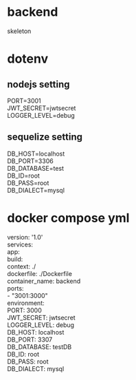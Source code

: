 # backend
skeleton

# dotenv

## nodejs setting ##########
PORT=3001  
JWT_SECRET=jwtsecret  
LOGGER_LEVEL=debug  
## sequelize setting ##########
DB_HOST=localhost  
DB_PORT=3306  
DB_DATABASE=test  
DB_ID=root  
DB_PASS=root  
DB_DIALECT=mysql  

# docker compose yml
version: '1.0'  
services:  
  app:  
    build:  
      context: ./  
      dockerfile: ./Dockerfile  
    container_name: backend  
    ports:  
      - "3001:3000"  
    environment:  
      PORT: 3000  
      JWT_SECRET: jwtsecret  
      LOGGER_LEVEL: debug  
      DB_HOST: localhost  
      DB_PORT: 3307  
      DB_DATABASE: testDB  
      DB_ID: root  
      DB_PASS: root  
      DB_DIALECT: mysql  